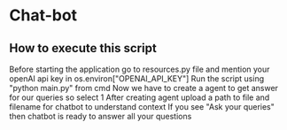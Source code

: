 # Chat-bot

## How to execute this script

Before starting the application go to resources.py file and mention your openAI api key in os.environ["OPENAI_API_KEY"]
Run the script using "python main.py" from cmd
Now we have to create a agent to get answer for our queries so select 1
After creating agent upload a path to file and filename for chatbot to understand context
If you see "Ask your queries" then chatbot is ready to answer all your questions
